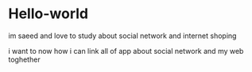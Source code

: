 # Hello-world

im saeed and love to study about social network and internet shoping

i want to now how i can link all of app about social network and my web toghether
